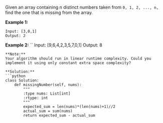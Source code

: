 Given an array containing n distinct numbers taken from `0, 1, 2, ..., n,` find the one that is missing from the array.

**Example 1:**
```
Input: [3,0,1]
Output: 2
```
**Example 2:**
``
Input: [9,6,4,2,3,5,7,0,1]
Output: 8
```
**Note:**
Your algorithm should run in linear runtime complexity. Could you implement it using only constant extra space complexity?

**Solution:**
```python
class Solution:
    def missingNumber(self, nums):
        """
        :type nums: List[int]
        :rtype: int
        """
        expected_sum = len(nums)*(len(nums)+1)//2
        actual_sum = sum(nums)
        return expected_sum - actual_sum
```
